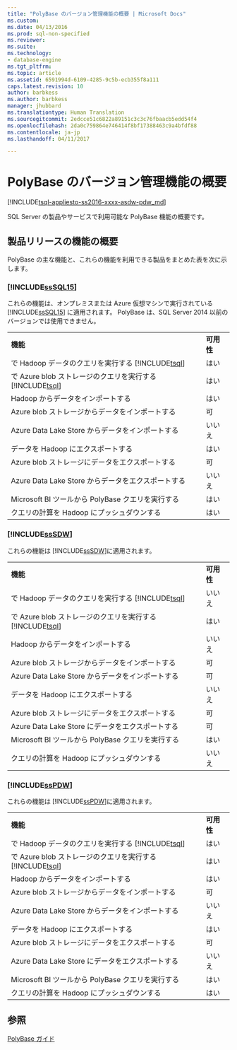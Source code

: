 ```yaml
---
title: "PolyBase のバージョン管理機能の概要 | Microsoft Docs"
ms.custom: 
ms.date: 04/13/2016
ms.prod: sql-non-specified
ms.reviewer: 
ms.suite: 
ms.technology:
- database-engine
ms.tgt_pltfrm: 
ms.topic: article
ms.assetid: 6591994d-6109-4285-9c5b-ecb355f8a111
caps.latest.revision: 10
author: barbkess
ms.author: barbkess
manager: jhubbard
ms.translationtype: Human Translation
ms.sourcegitcommit: 2edcce51c6822a89151c3c3c76fbaacb5edd54f4
ms.openlocfilehash: 2da0c759864e746414f8bf17388463c9a4bfdf88
ms.contentlocale: ja-jp
ms.lasthandoff: 04/11/2017

---
```

# <a name="polybase-versioned-feature-summary"></a>PolyBase のバージョン管理機能の概要
[!INCLUDE[tsql-appliesto-ss2016-xxxx-asdw-pdw_md](../../includes/tsql-appliesto-ss2016-xxxx-asdw-pdw-md.md)]

  SQL Server の製品やサービスで利用可能な PolyBase 機能の概要です。  
  
## <a name="feature-summary-for-product-releases"></a>製品リリースの機能の概要  
 PolyBase の主な機能と、これらの機能を利用できる製品をまとめた表を次に示します。  
  
### [!INCLUDE[ssSQL15](../../includes/sssql15-md.md)]  
 これらの機能は、オンプレミスまたは Azure 仮想マシンで実行されている [!INCLUDE[ssSQL15](../../includes/sssql15-md.md)] に適用されます。  PolyBase は、SQL Server 2014 以前のバージョンでは使用できません。  
  
|||  
|-|-|  
|**機能**|**可用性**|  
|で Hadoop データのクエリを実行する [!INCLUDE[tsql](../../includes/tsql-md.md)]|はい|  
|で Azure blob ストレージのクエリを実行する [!INCLUDE[tsql](../../includes/tsql-md.md)]|はい|  
|Hadoop からデータをインポートする|はい|  
|Azure blob ストレージからデータをインポートする|可| 
|Azure Data Lake Store からデータをインポートする|いいえ|   
|データを Hadoop にエクスポートする|はい|  
|Azure blob ストレージにデータをエクスポートする|可|  
|Azure Data Lake Store からデータをエクスポートする|いいえ|
|Microsoft BI ツールから PolyBase クエリを実行する|はい|  
|クエリの計算を Hadoop にプッシュダウンする|はい|  
  
### [!INCLUDE[ssSDW](../../includes/sssdw-md.md)]  
 これらの機能は [!INCLUDE[ssSDW](../../includes/sssdw-md.md)]に適用されます。  
  
|||  
|-|-|  
|**機能**|**可用性**|  
|で Hadoop データのクエリを実行する [!INCLUDE[tsql](../../includes/tsql-md.md)]|いいえ|  
|で Azure blob ストレージのクエリを実行する [!INCLUDE[tsql](../../includes/tsql-md.md)]|はい|  
|Hadoop からデータをインポートする|いいえ|  
|Azure blob ストレージからデータをインポートする|可|
|Azure Data Lake Store からデータをインポートする|可|     
|データを Hadoop にエクスポートする|いいえ|  
|Azure blob ストレージにデータをエクスポートする|可|  
|Azure Data Lake Store にデータをエクスポートする|可|
|Microsoft BI ツールから PolyBase クエリを実行する|はい|  
|クエリの計算を Hadoop にプッシュダウンする|いいえ|  
  
### [!INCLUDE[ssPDW](../../includes/sspdw-md.md)]  
 これらの機能は [!INCLUDE[ssPDW](../../includes/sspdw-md.md)]に適用されます。  
  
|||  
|-|-|  
|**機能**|**可用性**|  
|で Hadoop データのクエリを実行する [!INCLUDE[tsql](../../includes/tsql-md.md)]|はい|  
|で Azure blob ストレージのクエリを実行する [!INCLUDE[tsql](../../includes/tsql-md.md)]|はい|  
|Hadoop からデータをインポートする|はい|  
|Azure blob ストレージからデータをインポートする|可|  
|Azure Data Lake Store からデータをインポートする|いいえ|   
|データを Hadoop にエクスポートする|はい|  
|Azure blob ストレージにデータをエクスポートする|可|  
|Azure Data Lake Store にデータをエクスポートする|いいえ|
|Microsoft BI ツールから PolyBase クエリを実行する|はい|  
|クエリの計算を Hadoop にプッシュダウンする|はい|  
  
## <a name="see-also"></a>参照  
 [PolyBase ガイド](../../relational-databases/polybase/polybase-guide.md)  
  
  

